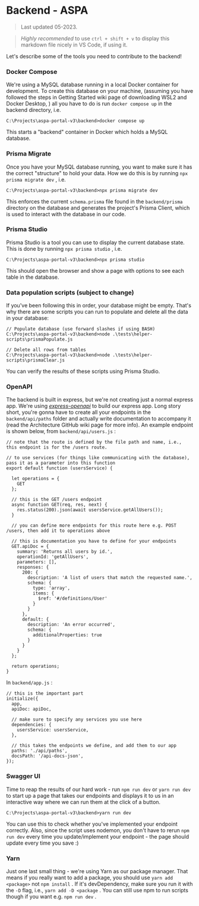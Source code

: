 # Backend - ASPA

> Last updated 05-2023. 

> *Highly recommended* to use `ctrl + shift + v` to display this markdown file nicely in VS Code, if using it. 

Let's describe some of the tools you need to contribute to the backend!

### Docker Compose

We're using a MySQL database running in a local Docker container for development.
To create this database on your machine, (assuming you have followed the steps in Getting Started wiki page of downloading WSL2 and Docker Desktop, ) all you have to do is run `docker compose up` in the backend directory, i.e. 

```
C:\Projects\aspa-portal-v3\backend>docker compose up
```

This starts a "backend" container in Docker which holds a MySQL database.

### Prisma Migrate

Once you have your MySQL database running, you want to make sure it has the correct "structure" to hold your data. How we do this is by running `npx prisma migrate dev` , i.e.

```
C:\Projects\aspa-portal-v3\backend>npx prisma migrate dev
```

This enforces the current `schema.prisma` file found in the `backend/prisma` directory on the database and generates the project's Prisma Client, which is used to interact with the database in our code.

### Prisma Studio

Prisma Studio is a tool you can use to display the current database state. This is done by running `npx prisma studio` , i.e.

```
C:\Projects\aspa-portal-v3\backend>npx prisma studio
```

This should open the browser and show a page with options to see each table in the database.

### Data population scripts (subject to change)

If you've been following this in order, your database might be empty. That's why there are some scripts you can run to populate and delete all the data in your database:

```
// Populate database (use forward slashes if using BASH)
C:\Projects\aspa-portal-v3\backend>node .\tests\helper-scripts\prismaPopulate.js

// Delete all rows from tables
C:\Projects\aspa-portal-v3\backend>node .\tests\helper-scripts\prismaClear.js
```

You can verify the results of these scripts using Prisma Studio.

### OpenAPI

The backend is built in express, but we're not creating just a normal express app. We're using [*express-openapi*](https://www.npmjs.com/package/express-openapi) to build our express app. Long story short, you're gonna have to create all your endpoints in the `backend/api/paths` folder and actually write documentation to accompany it (read the Architecture GitHub wiki page for more info). An example endpoint is shown below, from `backend/api/users.js` :

```
// note that the route is defined by the file path and name, i.e., this endpoint is for the /users route.

// to use services (for things like communicating with the database), pass it as a parameter into this function
export default function (usersService) {

  let operations = {
    GET
  };

  // this is the GET /users endpoint
  async function GET(req, res, next) {
    res.status(200).json(await usersService.getAllUsers());
  }

  // you can define more endpoints for this route here e.g. POST /users, then add it to operations above

  // this is documentation you have to define for your endpoints
  GET.apiDoc = {
    summary: 'Returns all users by id.',
    operationId: 'getAllUsers',
    parameters: [],
    responses: {
      200: {
        description: 'A list of users that match the requested name.',
        schema: {
          type: 'array',
          items: {
            $ref: '#/definitions/User'
          }
        }
      },
      default: {
        description: 'An error occurred',
        schema: {
          additionalProperties: true
        }
      }
    }
  };

  return operations;
}
```

In `backend/app.js` :

```
// this is the important part
initialize({
  app,
  apiDoc: apiDoc,

  // make sure to specify any services you use here
  dependencies: {
    usersService: usersService,
  },

  // this takes the endpoints we define, and add them to our app
  paths: './api/paths',
  docsPath: '/api-docs-json',
});
```

### Swagger UI

Time to reap the results of our hard work - run `npm run dev` or `yarn run dev` to start up a page that takes our endpoints and displays it to us in an interactive way where we can run them at the click of a button.

```
C:\Projects\aspa-portal-v3\backend>yarn run dev
```

You can use this to check whether you've implemented your endpoint correctly. Also, since the script uses nodemon, you don't have to rerun `npm run dev` every time you update/implement your endpoint - the page should update every time you save :)

### Yarn

Just one last small thing - we're using Yarn as our package manager. That means if you really want to add a package, you should use `yarn add <package>` not `npm install` . If it's devDependency, make sure you run it with the `-D` flag, i.e., `yarn add -D <package` . You can still use npm to run scripts though if you want e.g. `npm run dev` .
